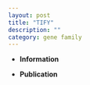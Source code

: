 ```yaml
---
layout: post
title: "TIFY"
description: ""
category: gene family
---
```


* **Information**  

* **Publication**  


